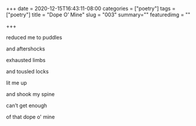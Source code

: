 +++
date = 2020-12-15T16:43:11-08:00
categories = ["poetry"]
tags = ["poetry"]
title = "Dope O’ Mine"
slug = "003"
summary=""
featuredimg = ""

+++

reduced me to puddles

and aftershocks 

exhausted limbs

and tousled locks


lit me up

and shook my spine

can’t get enough

of that dope o' mine